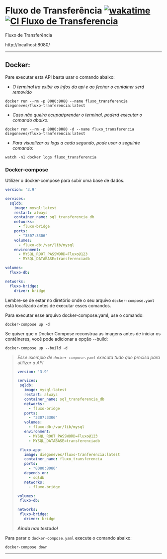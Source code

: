 # Fluxo de Transferência [![wakatime](https://wakatime.com/badge/user/018bea20-dbbc-48e2-b101-5415903acf5a/project/018c0943-ec73-4e34-9362-f0ae72855dcf.svg)](https://wakatime.com/@diegosneves/projects/mtibjzqwtu) [![CI Fluxo de Transferencia](https://github.com/diegosneves/fluxo-de-tranferencia/actions/workflows/ci.yml/badge.svg)](https://github.com/diegosneves/fluxo-de-tranferencia/actions/workflows/ci.yml)

Fluxo de Transferência

http://localhost:8080/

---

## Docker:

Pare executar esta API basta usar o comando abaixo:

- _O terminal ira exibir as infos da api e ao fechar o container será removido_
```shell
docker run --rm -p 8080:8080 --name fluxo_transferencia diegoneves/fluxo-tranferencia:latest
```

- _Caso não queira ocupar/prender o terminal, poderá executar o comando abaixo:_
```shell
docker run --rm -p 8080:8080 -d --name fluxo_transferencia diegoneves/fluxo-tranferencia:latest
```
- _Para visualizar os logs a cada segundo, pode usar o seguinte comando:_
```shell
watch -n1 docker logs fluxo_transferencia
```

### Docker-compose
Utilizer o docker-compose para subir uma base de dados.
```yaml
version: '3.9'

services:
  sqldb:
    image: mysql:latest
    restart: always
    container_name: sql_transferencia_db
    networks:
      - fluxo-bridge
    ports:
      - "3307:3306"
    volumes:
      - fluxo-db:/var/lib/mysql
    environment:
      - MYSQL_ROOT_PASSWORD=Fluxo@123
      - MYSQL_DATABASE=transferenciadb

volumes:
  fluxo-db:

networks:
  fluxo-bridge:
    driver: bridge
```
Lembre-se de estar no diretório onde o seu arquivo `docker-compose.yaml` está localizado antes de executar esses comandos.

Para executar esse arquivo docker-compose.yaml, use o comando:
```shell
docker-compose up -d
```

Se quiser que o Docker Compose reconstrua as imagens antes de iniciar os contêineres, você pode adicionar a opção --build:
```shell
docker-compose up --build -d
```

> _Esse exemplo de `docker-compose.yaml` executa tudo que precisa para utilizar a API_
>```yaml
>version: '3.9'
>
>services:
>  sqldb:
>    image: mysql:latest
>    restart: always
>    container_name: sql_transferencia_db
>    networks:
>      - fluxo-bridge
>    ports:
>      - "3307:3306"
>    volumes:
>      - fluxo-db:/var/lib/mysql
>    environment:
>      - MYSQL_ROOT_PASSWORD=Fluxo@123
>      - MYSQL_DATABASE=transferenciadb
>
>  fluxo-app:
>    image: diegoneves/fluxo-tranferencia:latest
>    container_name: fluxo_transferencia
>    ports:
>      - "8080:8080"
>    depends_on:
>      - sqldb
>    networks:
>      - fluxo-bridge
>
>volumes:
>  fluxo-db:
>
>networks:
>  fluxo-bridge:
>    driver: bridge
>```
> _**Ainda nao testado!**_

Para parar o `docker-compose.yaml` execute o comando abaixo:
```shell
docker-compose down
```

---
